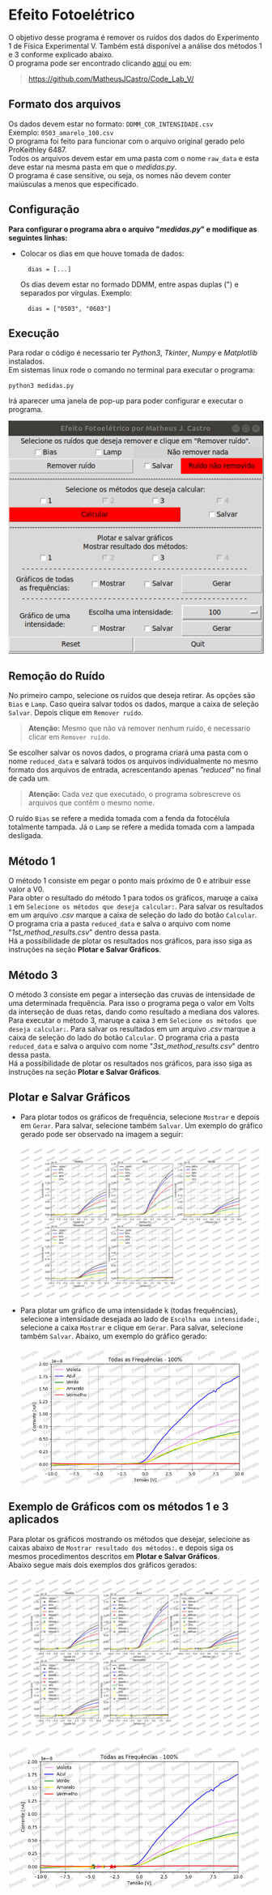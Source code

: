 # Efeito Fotoelétrico
O objetivo desse programa é remover os ruídos dos dados do Experimento 1 de Física Experimental V. Também está disponível a análise dos métodos 1 e 3 conforme explicado abaixo.  
O programa pode ser encontrado clicando [aqui](https://github.com/MatheusJCastro/Code_Lab_V/) ou em:

> <https://github.com/MatheusJCastro/Code_Lab_V/>

## Formato dos arquivos
Os dados devem estar no formato: `DDMM_COR_INTENSIDADE.csv`  
Exemplo: `0503_amarelo_100.csv`  
O programa foi feito para funcionar com o arquivo original gerado pelo ProKeithley 6487.  
Todos os arquivos devem estar em uma pasta com o nome `raw_data` e esta deve estar na mesma pasta em que o *medidas.py*.  
O programa é case sensitive, ou seja, os nomes não devem conter maiúsculas a menos que especificado.  

## Configuração
**Para configurar o programa abra o arquivo "*medidas.py*" e modifique as seguintes linhas:**
	
* Colocar os dias em que houve tomada de dados:
		
		dias = [...]
	
	Os dias devem estar no formado DDMM, entre aspas duplas (") e separados por vírgulas. Exemplo:
	
		dias = ["0503", "0603"]
		
## Execução
Para rodar o código é necessario ter *Python3*, *Tkinter*, *Numpy* e *Matplotlib* instalados.  
Em sistemas linux rode o comando no terminal para executar o programa:
	
	python3 medidas.py

Irá aparecer uma janela de pop-up para poder configurar e executar o programa.

![](window.png)

## Remoção do Ruído
	
No primeiro campo, selecione os ruídos que deseja retirar. As opções são `Bias` e `Lamp`. Caso queira salvar todos os dados, marque a caixa de seleção `Salvar`. Depois clique em `Remover ruído`.  

> **Atenção:** Mesmo que não vá remover nenhum ruído, é necessario clicar em `Remover ruído`.

Se escolher salvar os novos dados, o programa criará uma pasta com o nome `reduced_data` e salvará todos os arquivos individualmente no mesmo formato dos arquivos de entrada, acrescentando apenas *"reduced"* no final de cada um.  
	
>**Atenção:** Cada vez que executado, o programa sobrescreve os arquivos que contêm o mesmo nome.
		
O ruído `Bias` se refere a medida tomada com a fenda da fotocélula totalmente tampada. Já o `Lamp` se refere a medida tomada com a lampada desligada.

## Método 1
O método 1 consiste em pegar o ponto mais próximo de 0 e atribuir esse valor a V0.  
Para obter o resultado do método 1 para todos os gráficos, maruqe a caixa `1` em `Selecione os métodos que deseja calcular:`. Para salvar os resultados em um arquivo *.csv* marque a caixa de seleção do lado do botão `Calcular`. O programa cria a pasta `reduced_data` e salva o arquivo com nome "*1st_method_results.csv*" dentro dessa pasta.  
Há a possibilidade de plotar os resultados nos gráficos, para isso siga as instruções na seção **Plotar e Salvar Gráficos**.

## Método 3
O método 3 consiste em pegar a interseção das cruvas de intensidade de uma determinada frequência. Para isso o programa pega o valor em Volts da interseção de duas retas, dando como resultado a mediana dos valores.  
Para executar o método 3, maruqe a caixa `3` em `Selecione os métodos que deseja calcular:`. Para salvar os resultados em um arquivo *.csv* marque a caixa de seleção do lado do botão `Calcular`. O programa cria a pasta `reduced_data` e salva o arquivo com nome "*3st_method_results.csv*" dentro dessa pasta.  
Há a possibilidade de plotar os resultados nos gráficos, para isso siga as instruções na seção **Plotar e Salvar Gráficos**. 

## Plotar e Salvar Gráficos

* Para plotar todos os gráficos de frequência, selecione `Mostrar` e depois em `Gerar`. Para salvar, selecione também `Salvar`. Um exemplo do gráfico gerado pode ser observado na imagem a seguir:
	
	![](Plot_of_all_data_example.png)
	
* Para plotar um gráfico de uma intensidade k (todas frequências), selecione a intensidade desejada ao lado de `Escolha uma intensidade:`, selecione a caixa `Mostrar` e clique em `Gerar`. Para salvar, selecione também `Salvar`. Abaixo, um exemplo do gráfico gerado:
	
	![](Plot_same_intensity_example.png)
	
## Exemplo de Gráficos com os métodos 1 e 3 aplicados
Para plotar os gráficos mostrando os métodos que desejar, selecione as caixas abaixo de `Mostrar resultado dos métodos:`. e depois siga os mesmos procedimentos descritos em **Plotar e Salvar Gráficos**.  
Abaixo segue mais dois exemplos dos gráficos gerados:
	
![](Plot_of_all_data_dots_example.png)

![](Plot_same_intensity_dots_example.png)
